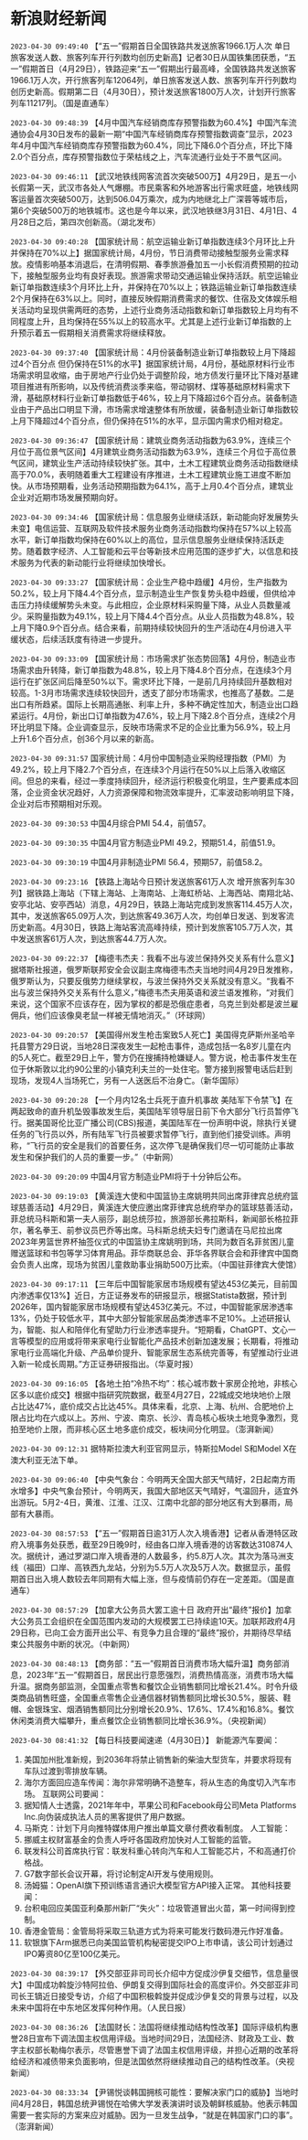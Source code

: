 # 新浪财经新闻
`2023-04-30 09:49:40` 【“五一”假期首日全国铁路共发送旅客1966.1万人次 单日旅客发送人数、旅客列车开行列数均创历史新高】记者30日从国铁集团获悉，“五一”假期首日（4月29日），铁路迎来“五一”假期出行最高峰，全国铁路共发送旅客1966.1万人次，开行旅客列车12064列，单日旅客发送人数、旅客列车开行列数均创历史新高。假期第二日（4月30日），预计发送旅客1800万人次，计划开行旅客列车11217列。（国是直通车）

`2023-04-30 09:48:39` 【4月中国汽车经销商库存预警指数为60.4%】中国汽车流通协会4月30日发布的最新一期“中国汽车经销商库存预警指数调查”显示，2023年4月中国汽车经销商库存预警指数为60.4%，同比下降6.0个百分点，环比下降2.0个百分点，库存预警指数位于荣枯线之上，汽车流通行业处于不景气区间。

`2023-04-30 09:46:11` 【武汉地铁线网客流首次突破500万】4月29日，是五一小长假第一天，武汉市各处人气爆棚。市民乘客和外地游客出行需求旺盛，地铁线网客运量首次突破500万，达到506.04万乘次，成为内地继北上广深蓉等城市后，第6个突破500万的地铁城市。这也是今年以来，武汉地铁继3月31日、4月1日、4月28日之后，第四次创新高。（湖北发布）

`2023-04-30 09:40:28` 【国家统计局：航空运输业新订单指数连续3个月环比上升 并保持在70%以上】据国家统计局，4月份，节日消费带动接触型服务业需求释放。疫情影响基本消退后，在清明假期、春季旅游叠加五一小长假消费预期的拉动下，接触型服务业均有良好表现。旅游需求带动交通运输业保持活跃。航空运输业新订单指数连续3个月环比上升，并保持在70%以上；铁路运输业新订单指数连续2个月保持在63%以上。同时，直接反映假期消费需求的餐饮、住宿及文体娱乐相关活动均呈现供需两旺的态势，上述行业商务活动指数和新订单指数较上月均有不同程度上升，且均保持在55%以上的较高水平。尤其是上述行业新订单指数的上升预示着五一假期相关消费需求将继续释放。

`2023-04-30 09:37:40` 【国家统计局：4月份装备制造业新订单指数较上月下降超过4个百分点 但仍保持在51%的水平】据国家统计局，4月份，基础原材料行业市场需求明显收缩，由于房地产行业仍处于调整阶段，地方债发行量环比下降对基建项目推进有所影响，以及传统消费淡季来临，带动钢材、煤等基础原材料需求下滑，基础原材料行业新订单指数低于46%，较上月下降超过6个百分点。装备制造业由于产品出口明显下滑，市场需求增速整体有所放缓，装备制造业新订单指数较上月下降超过4个百分点，但仍保持在51%的水平，显示国内需求仍相对稳定。

`2023-04-30 09:36:47` 【国家统计局：建筑业商务活动指数为63.9%，连续三个月位于高位景气区间】4月建筑业商务活动指数为63.9%，连续三个月位于高位景气区间，建筑业生产活动持续较快扩张。其中，土木工程建筑业商务活动指数继续高于70.0%，表明随着重大工程建设有序推进，土木工程建筑业施工进度不断加快。从市场预期看，业务活动预期指数为64.1%，高于上月0.4个百分点，建筑业企业对近期市场发展预期向好。

`2023-04-30 09:34:46` 【国家统计局：信息服务业继续活跃，新动能向好发展势头未变】电信运营、互联网及软件技术服务业商务活动指数均保持在57%以上较高水平，新订单指数均保持在60%以上的高位，显示信息服务业继续保持活跃走势。随着数字经济、人工智能和云平台等新技术应用范围的逐步扩大，以信息和技术服务为代表的新动能行业将继续加快增长。

`2023-04-30 09:33:27` 【国家统计局：企业生产稳中趋缓】4月份，生产指数为50.2%，较上月下降4.4个百分点，显示制造业生产恢复势头稳中趋缓，但供给冲击压力持续缓解势头未变。与此相应，企业原材料采购量下降，从业人员数量减少。采购量指数为49.1%，较上月下降4.4个百分点。从业人员指数为48.8%，较上月下降0.9个百分点。结合来看，前期持续较快回升的生产活动在4月份进入平缓状态，后续活跃度有待进一步提升。

`2023-04-30 09:33:09` 【国家统计局：市场需求扩张态势回落】4月份，制造业市场需求由升转降，新订单指数为48.8%，较上月下降4.8个百分点，在连续3个月运行在扩张区间后降至50%以下。需求环比下降，一是前几月持续回升基数相对较高。1-3月市场需求连续较快回升，透支了部分市场需求，也推高了基数。二是出口有所趋紧。国际上长期高通胀、利率上升，多种不确定性加大，制造业出口趋紧运行。4月份，新出口订单指数为47.6%，较上月下降2.8个百分点，连续2个月环比明显下降。企业调查显示，反映市场需求不足的企业比重为56.9%，较上月上升1.6个百分点，创36个月以来的新高。

`2023-04-30 09:31:57` 国家统计局：4月份中国制造业采购经理指数（PMI）为49.2%，较上月下降2.7个百分点，在连续3个月运行在50%以上后落入收缩区间。但总的来看，经过一季度持续回升，经济运行积极变化明显，生产要素成本回落，企业资金状况趋好，人力资源保障和物流效率提升，汇率波动影响明显下降，企业对后市预期相对乐观。

`2023-04-30 09:30:53` 中国4月综合PMI 54.4，前值57。

`2023-04-30 09:30:35` 中国4月官方制造业PMI 49.2，预期51.4，前值51.9。

`2023-04-30 09:30:19` 中国4月非制造业PMI 56.4，预期57，前值58.2。

`2023-04-30 09:23:16` 【铁路上海站今日预计发送旅客61万人次 增开旅客列车30列】据铁路上海站（下辖上海站、上海南站、上海虹桥站、上海西站、南翔北站、安亭北站、安亭西站）消息，4月29日，铁路上海站完成到发旅客114.45万人次，其中，发送旅客65.09万人次，到达旅客49.36万人次，均创单日发送、到发客流历史新高。4月30日，铁路上海站客流高峰持续，预计到发旅客105.7万人次，其中发送旅客61万人次，到达旅客44.7万人次。

`2023-04-30 09:22:37` 【梅德韦杰夫：我看不出与波兰保持外交关系有什么意义】据塔斯社报道，俄罗斯联邦安全会议副主席梅德韦杰夫当地时间4月29日发推称，俄罗斯认为，只要反俄势力继续掌权，与波兰保持外交关系就没有意义。“我看不出与波兰保持外交关系有什么意义，”梅德韦杰夫用英语和波兰语发推称，“对我们来说，这个国家不应该存在，因为掌权的都是恐俄症患者，乌克兰到处都是波兰雇佣兵，他们应该像臭老鼠一样被无情地消灭。”（环球网）

`2023-04-30 09:20:57` 【美国得州发生枪击案致5人死亡】美国得克萨斯州圣哈辛托县警方29日说，当地28日深夜发生一起枪击事件，造成包括一名8岁儿童在内的5人死亡。截至29日上午，警方仍在搜捕持枪嫌疑人。警方说，枪击事件发生在位于休斯敦以北约90公里的小镇克利夫兰的一处住宅。警方接到报警电话后赶到现场，发现4人当场死亡，另有一人送医后不治身亡。（新华国际）

`2023-04-30 09:20:28` 【一个月内12名士兵死于直升机事故 美陆军下令禁飞】在两起致命的直升机坠毁事故发生后，美国陆军领导层日前下令大部分飞行员暂停飞行。据美国哥伦比亚广播公司(CBS)报道，美国陆军在一份声明中说，除执行关键任务的飞行员以外，所有陆军飞行员被要求暂停飞行，直到他们接受训练。声明称，“飞行员的安全是我们的首要任务，这次停飞是确保我们尽一切可能防止事故发生和保护我们的人员的重要一步。”（中新网）

`2023-04-30 09:20:09` 中国4月官方制造业PMI将于十分钟后公布。

`2023-04-30 09:19:03` 【黄溪连大使和中国篮协主席姚明共同出席菲律宾总统府篮球慈善活动】4月29日，黄溪连大使应邀出席菲律宾总统府举办的篮球慈善活动，菲总统马科斯和第一夫人丽莎，副总统莎拉，旅游部长弗拉斯科，新闻部长格拉菲尔，著名拳王、前参议员巴乔等出席。马科斯总统夫妇专门邀请在马尼拉出席2023年男篮世界杯抽签仪式的中国篮协主席姚明到场，共同为数百名菲贫困儿童赠送篮球和书包等学习体育用品。菲华商联总会、菲华各界联合会和菲律宾中国商会负责人出席，现场为贫困儿童救助事业捐助500万比索。（中国驻菲律宾大使馆）

`2023-04-30 09:17:11` 【三年后中国智能家居市场规模有望达453亿美元，目前国内渗透率仅13%】近日，方正证券发布的研报显示，根据Statista数据，预计到2026年，国内智能家居市场规模有望达453亿美元。不过，中国智能家居渗透率13%，仍处于较低水平，其中大部分智能家居品类渗透率不足10%。上述研报认为，智能、拟人和陪伴化有望助力行业渗透率提升。“短期看，ChatGPT、文心一言等模型的应用或将带来家电行业智能化产品技术创新加速发展；长期看，将推动家电行业高端化升级、产品单价提升、智能家居生态系统完善等，有望推动行业进入新一轮成长周期。”方正证券研报指出。（华夏时报）

`2023-04-30 09:16:05` 【各地土拍“冷热不均”：核心城市数十家房企抢地，非核心区多以底价成交】根据中指研究院数据，截至4月27日，22城成交地块地价上限占比达47%，底价成交占比达45%。具体来看，北京、上海、杭州、合肥地价上限占比均在六成以上。苏州、宁波、南京、长沙、青岛核心板块土地竞争激烈，竞拍至地价上限，而非核心区土地多底价成交，板块间分化明显。（澎湃新闻）

`2023-04-30 09:12:31` 据特斯拉澳大利亚官网显示，特斯拉Model S和Model X在澳大利亚无法下单。

`2023-04-30 09:06:40` 【中央气象台：今明两天全国大部天气晴好，2日起南方雨水增多】中央气象台预计，今明两天，我国大部地区天气晴好，气温回升，适宜外出游玩。5月2-4日，黄淮、江淮、江汉、江南中北部的部分地区有大到暴雨，局部有大暴雨。

`2023-04-30 08:57:53` 【“五一”假期首日逾31万人次入境香港】记者从香港特区政府入境事务处获悉，截至29日晚9时，经由各口岸入境香港的访客数达310874人次。据统计，通过罗湖口岸入境香港的人数最多，约5.8万人次。其次为落马洲支线（福田）口岸、高铁西九龙站，分别为5.5万人次及5万人次。数据显示，虽假期首日出入境人数较去年同期有大幅上涨，但与疫情前仍存在一定差距。（国是直通车）

`2023-04-30 08:57:29` 【加拿大公务员大罢工逾十日 政府开出“最终”报价】加拿大公务员工会组织在全国范围内发动的大规模罢工已持续逾10天。加联邦政府4月29日称，已向工会方面开出公平、有竞争力且合理的“最终”报价，并期待尽早结束公共服务中断的状况。（中新网）

`2023-04-30 08:48:13` 【商务部：“五一”假期首日消费市场大幅升温】商务部消息，2023年“五一”假期首日，居民出行意愿强烈，消费热情高涨，消费市场大幅升温。据商务部监测，全国重点零售和餐饮企业销售额同比增长21.4%。时令升级类商品销售旺盛，全国重点零售企业通信器材销售额同比增长30.5%，服装、鞋帽、金银珠宝、烟酒销售额同比分别增长20.9%、17.6%、17.4%和16.8%。餐饮休闲类消费大幅攀升，重点餐饮企业销售额同比增长36.9%。（央视新闻）

`2023-04-30 08:41:32` 【每日科技要闻速递（4月30日）】
新能源汽车要闻：
1. 美国加州批准新规，到2036年将禁止销售新的柴油大型货车，并要求将现有车队过渡到零排放车辆。
2. 海尔方面回应造车传闻：海尔非常明确不造整车，将从生态的角度切入汽车市场。
互联网公司要闻：
1. 据知情人士透露，2021年年中，苹果公司和Facebook母公司Meta Platforms Inc.向伪装成执法人员的黑客提供了用户数据。
2. 马斯克：计划下月向推特媒体用户推出单篇文章付费收看制度。
人工智能：
1. 挪威主权财富基金的负责人呼吁各国政府加快对人工智能的监管。
2. 联发科公司首席执行官：联发科重心转向汽车和人工智能芯片，不和高通打价格战。
3. G7数字部长会议开幕，将讨论制定AI开发与使用规则。
4. 汤姆猫：OpenAI旗下预训练语言通识大模型官方API接入正常。
其他科技要闻：
1. 台积电回应美国亚利桑那州新厂“失火”：垃圾管道冒出火苗，第一时间得到控制。
2. 香港金管局：金管局将采取三轨道方式为将来可能发行数码港元作好准备。
3. 软银旗下Arm据悉已向美国监管机构秘密提交IPO上市申请，该公司计划通过IPO筹资80亿至100亿美元。

`2023-04-30 08:39:17` 【外交部亚非司司长介绍中方促成沙伊复交细节，信息量很大】中国成功斡旋沙特阿拉伯、伊朗复交得到国际社会的高度评价。外交部亚非司司长王镝近日接受专访，介绍了中国积极斡旋并促成沙伊复交的背景与过程，以及未来中国将在中东地区发挥何种作用。（人民日报）

`2023-04-30 08:36:26` 【法国财长：法国将继续推动结构性改革】国际评级机构惠誉28日宣布下调法国主权信用评级。当地时间29日，法国经济、财政及工业、数字主权部长勒梅尔表示，尽管惠誉下调了法国主权信用评级，并担心近期的改革将给经济和减债带来负面影响，但是法国依然将继续推动自己的结构性改革。（央视新闻）

`2023-04-30 08:33:34` 【尹锡悦谈韩国拥核可能性：要解决家门口的威胁】当地时间4月28日，韩国总统尹锡悦在哈佛大学发表演讲时谈及朝鲜核威胁。他表示韩国需要一套实际的方案来应对威胁。因为一旦发生战争，“就是在韩国家门口的事”。（澎湃新闻）

